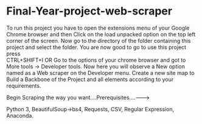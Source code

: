 # Final-Year-project-web-scraper
To run this project you have to open the extensions menu of your Google Chrome browser 
and then Click on the load unpacked option on the top left corner of the screen.
Now go to the directory of the folder containing this project and select the folder.
You are now good to go to  use this project press  
CTRL+SHIFT+I 
OR 
Go to the options of your chrome browser and got to More tools -> Developer tools.
Now here you will observe a New option named as a Web scraper on the Developer menu.
Create a new site map to Build a Backbone of the Project
and all elements according to your requirements. 
  
Begin Scraping the way you want....Prerequisites....--->                                          

Python 3,
BeautifulSoup->bs4,
Requests,
CSV,
Regular Expression,
Anaconda.
